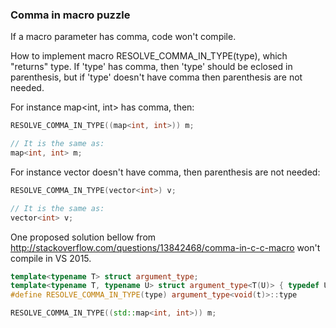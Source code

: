 ### Comma in macro puzzle

If a macro parameter has comma, code won't compile.

How to implement macro RESOLVE_COMMA_IN_TYPE(type), which "returns" type.
If 'type' has comma, then 'type' should be eclosed in parenthesis, but if 'type' doesn't have comma then parenthesis are not needed.

For instance map<int, int> has comma, then:
```C++
RESOLVE_COMMA_IN_TYPE((map<int, int>)) m;

// It is the same as:
map<int, int> m;
```

For instance vector<int> doesn't have comma, then parenthesis are not needed:
```C++
RESOLVE_COMMA_IN_TYPE(vector<int>) v; 

// It is the same as:
vector<int> v;
```

One proposed solution bellow from http://stackoverflow.com/questions/13842468/comma-in-c-c-macro won't compile in VS 2015.

```C++
template<typename T> struct argument_type;
template<typename T, typename U> struct argument_type<T(U)> { typedef U type; };
#define RESOLVE_COMMA_IN_TYPE(type) argument_type<void(t)>::type

RESOLVE_COMMA_IN_TYPE((std::map<int, int>)) m;
```


